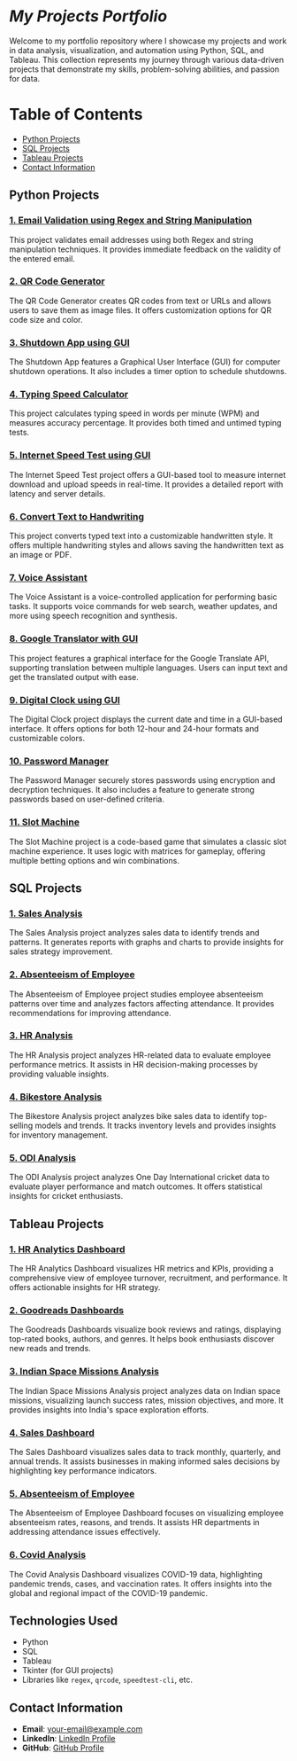 # *My Projects Portfolio*


Welcome to my portfolio repository where I showcase my projects and work in data analysis, visualization, and automation using Python, SQL, and Tableau. This collection represents my journey through various data-driven projects that demonstrate my skills, problem-solving abilities, and passion for data.

# Table of Contents

- [Python Projects](https://github.com/NaveenJunjur123/Projects_test/tree/main/Python)
- [SQL Projects](#project-2-sql-database-management)
- [Tableau Projects](#project-3-tableau-visualization)
- [Contact Information](#contact-information)

## Python Projects

### [1. Email Validation using Regex and String Manipulation](https://github.com/NaveenJunjur123/Projects_test/blob/main/Python/01-Email%20Validation%20using%20Regex%20and%20String%20Manipulation)
This project validates email addresses using both Regex and string manipulation techniques. It provides immediate feedback on the validity of the entered email.

### [2. QR Code Generator](https://github.com/NaveenJunjur123/Projects_test/blob/main/Python/02-QR%20Code%20Generator)
The QR Code Generator creates QR codes from text or URLs and allows users to save them as image files. It offers customization options for QR code size and color.

### [3. Shutdown App using GUI](https://github.com/NaveenJunjur123/Projects_test/blob/main/Python/03-Shutdown%20App%20using%20GUI)
The Shutdown App features a Graphical User Interface (GUI) for computer shutdown operations. It also includes a timer option to schedule shutdowns.

### [4. Typing Speed Calculator](Python/Typing_Speed_Calculator)
This project calculates typing speed in words per minute (WPM) and measures accuracy percentage. It provides both timed and untimed typing tests.

### [5. Internet Speed Test using GUI](Python/Internet_Speed_Test_GUI)
The Internet Speed Test project offers a GUI-based tool to measure internet download and upload speeds in real-time. It provides a detailed report with latency and server details.

### [6. Convert Text to Handwriting](Python/Text_to_Handwriting)
This project converts typed text into a customizable handwritten style. It offers multiple handwriting styles and allows saving the handwritten text as an image or PDF.

### [7. Voice Assistant](Python/Voice_Assistant)
The Voice Assistant is a voice-controlled application for performing basic tasks. It supports voice commands for web search, weather updates, and more using speech recognition and synthesis.

### [8. Google Translator with GUI](Python/Google_Translator_GUI)
This project features a graphical interface for the Google Translate API, supporting translation between multiple languages. Users can input text and get the translated output with ease.

### [9. Digital Clock using GUI](Python/Digital_Clock_GUI)
The Digital Clock project displays the current date and time in a GUI-based interface. It offers options for both 12-hour and 24-hour formats and customizable colors.

### [10. Password Manager](Python/Password_Manager)
The Password Manager securely stores passwords using encryption and decryption techniques. It also includes a feature to generate strong passwords based on user-defined criteria.

### [11. Slot Machine](Python/Slot_Machine)
The Slot Machine project is a code-based game that simulates a classic slot machine experience. It uses logic with matrices for gameplay, offering multiple betting options and win combinations.

## SQL Projects

### [1. Sales Analysis](SQL/Sales_Analysis)
The Sales Analysis project analyzes sales data to identify trends and patterns. It generates reports with graphs and charts to provide insights for sales strategy improvement.

### [2. Absenteeism of Employee](SQL/Absenteeism_of_Employee)
The Absenteeism of Employee project studies employee absenteeism patterns over time and analyzes factors affecting attendance. It provides recommendations for improving attendance.

### [3. HR Analysis](SQL/HR_Analysis)
The HR Analysis project analyzes HR-related data to evaluate employee performance metrics. It assists in HR decision-making processes by providing valuable insights.

### [4. Bikestore Analysis](SQL/Bikestore_Analysis)
The Bikestore Analysis project analyzes bike sales data to identify top-selling models and trends. It tracks inventory levels and provides insights for inventory management.

### [5. ODI Analysis](SQL/ODI_Analysis)
The ODI Analysis project analyzes One Day International cricket data to evaluate player performance and match outcomes. It offers statistical insights for cricket enthusiasts.

## Tableau Projects

### [1. HR Analytics Dashboard](Tableau/HR_Analytics_Dashboard)
The HR Analytics Dashboard visualizes HR metrics and KPIs, providing a comprehensive view of employee turnover, recruitment, and performance. It offers actionable insights for HR strategy.

### [2. Goodreads Dashboards](Tableau/Goodreads_Dashboards)
The Goodreads Dashboards visualize book reviews and ratings, displaying top-rated books, authors, and genres. It helps book enthusiasts discover new reads and trends.

### [3. Indian Space Missions Analysis](Tableau/Indian_Space_Missions_Analysis)
The Indian Space Missions Analysis project analyzes data on Indian space missions, visualizing launch success rates, mission objectives, and more. It provides insights into India's space exploration efforts.

### [4. Sales Dashboard](Tableau/Sales_Dashboard)
The Sales Dashboard visualizes sales data to track monthly, quarterly, and annual trends. It assists businesses in making informed sales decisions by highlighting key performance indicators.

### [5. Absenteeism of Employee](Tableau/Absenteeism_of_Employee)
The Absenteeism of Employee Dashboard focuses on visualizing employee absenteeism rates, reasons, and trends. It assists HR departments in addressing attendance issues effectively.

### [6. Covid Analysis](Tableau/Covid_Analysis)
The Covid Analysis Dashboard visualizes COVID-19 data, highlighting pandemic trends, cases, and vaccination rates. It offers insights into the global and regional impact of the COVID-19 pandemic.

## Technologies Used
- Python
- SQL
- Tableau
- Tkinter (for GUI projects)
- Libraries like `regex`, `qrcode`, `speedtest-cli`, etc.

## Contact Information

- **Email**: [your-email@example.com](mailto:your-email@example.com)
- **LinkedIn**: [LinkedIn Profile](#)
- **GitHub**: [GitHub Profile](#)
